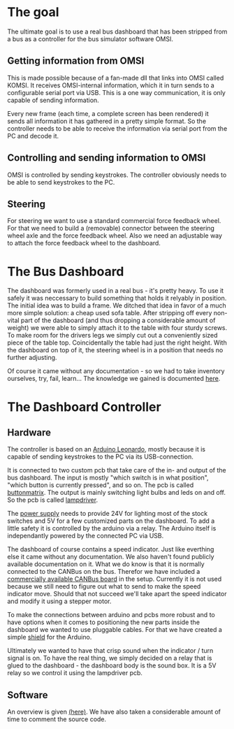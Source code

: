# The goal

The ultimate goal is to use a real bus dashboard that has been stripped from a bus as a controller for the bus simulator software OMSI.

## Getting information from OMSI

This is made possible because of a fan-made dll that links into OMSI called KOMSI. It receives OMSI-internal information, which it in turn sends to a configurable serial port via USB. This is a one way communication, it is only capable of sending information.

Every new frame (each time, a complete screen has been rendered) it sends all information it has gathered in a pretty simple format. So the controller needs to be able to receive the information via serial port from the PC and decode it.

## Controlling and sending information to OMSI

OMSI is controlled by sending keystrokes. The controller obviously needs to be able to send keystrokes to the PC.

## Steering

For steering we want to use a standard commercial force feedback wheel. For that we need to build a (removable) connector between the steering wheel axle and the force feedback wheel. Also we need an adjustable way to attach the force feedback wheel to the dashboard.

# The Bus Dashboard

The dashboard was formerly used in a real bus - it's pretty heavy. To use it safely it was neccessary to build something that holds it relyably in position. The initial idea was to build a frame. We ditched that idea in favor of a much more simple solution: a cheap used sofa table. After stripping off every non-vital part of the dashboard (and thus dropping a considerable amount of weight) we were able to simply attach it to the table with four sturdy screws. To make room for the drivers legs we simply cut out a conveniently sized piece of the table top. Coincidentally the table had just the right height. With the dashboard on top of it, the steering wheel is in a position that needs no further adjusting.

Of course it came without any documentation - so we had to take inventory ourselves, try, fail, learn... The knowledge we gained is documented [here](dashboard/dashboard.md).

# The Dashboard Controller

## Hardware

The controller is based on an [Arduino Leonardo](https://www.arduino.cc/en/Main/Arduino_BoardLeonardo), mostly because it is capable of sending keystrokes to the PC via its USB-connection.

It is connected to two custom pcb that take care of the in- and output of the bus dashboard. The input is mostly "which switch is in what position", "which button is currently pressed", and so on. The pcb is called [buttonmatrix](buttonmatrix/buttonmatrix.md). The output is mainly switching light bulbs and leds on and off. So the pcb is called [lampdriver](lampdriver/lampdriver.md).

The [power supply](powersupply/powersupply.md) needs to provide 24V for lighting most of the stock switches and 5V for a few customized parts on the dashboard. To add a little safety it is controlled by the arduino via a relay. The Arduino itself is independantly powered by the connected PC via USB.

The dashboard of course contains a speed indicator. Just like everthing else it came without any documentation. We also haven't found publicly available documentation on it. What we do know is that it is normally connected to the CANBus on the bus. Therefor we have included a [commercially available CANBus board](https://joy-it.net/en/products/SBC-CAN01) in the setup. Currently it is not used because we still need to figure out what to send to make the speed indicator move. Should that not succeed we'll take apart the speed indicator and modify it using a stepper motor.

To make the connections between arduino and pcbs more robust and to have options when it comes to positioning the new parts inside the dashboard we wanted to use pluggable cables. For that we have created a simple [shield](shield/shield.md) for the Arduino.

Ultimately we wanted to have that crisp sound when the indicator / turn signal is on. To have the real thing, we simply decided on a relay that is glued to the dashboard - the dashboard body is the sound box. It is a 5V relay so we control it using the lampdriver pcb.

## Software

An overview is given [(here)](code/code.md). We have also taken a considerable amount of time to comment the source code. 